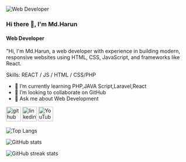 ![Web Developer](https://scontent.fdac138-1.fna.fbcdn.net/v/t39.30808-6/486489781_1769511463618781_2937311661514980978_n.jpg?_nc_cat=107&ccb=1-7&_nc_sid=cc71e4&_nc_eui2=AeEWCTl2kubk-CQEoQA3IoMNQmI4gnLsLz9CYjiCcuwvP14YOkZP63jMQDF6Gp7uiPc5g0A3YJBoaIzAlzQ_xM9C&_nc_ohc=tNBEPEji85wQ7kNvwFZVqvq&_nc_oc=AdmIOIbvW8lrszpuLDbQXR_FVoiaVaE3aznEeNtZcOAaFbMOQflEVGWvyMspiYrntyI&_nc_zt=23&_nc_ht=scontent.fdac138-1.fna&_nc_gid=Wb6CfqM4G9LpIFttkV-WaQ&oh=00_AfJyE89wsCk-gNWBzQ0y6W-RPCHRdPSg1L1ie5DHk1pXMQ&oe=68354714)
### Hi there 👋, I'm Md.Harun
#### Web Developer


"Hi, I'm Md.Harun, a web developer with experience in building modern, responsive websites using HTML, CSS, JavaScript, and frameworks like React.

Skills:  REACT / JS / HTML / CSS/PHP

- 🌱 I’m currently learning PHP,JAVA Script,Laravel,React 
- 👯 I’m looking to collaborate on GitHub 
- 💬 Ask me about Web Development 


[<img src='https://cdn.jsdelivr.net/npm/simple-icons@3.0.1/icons/github.svg' alt='github' height='40'>](https://github.com/Harun259579)  [<img src='https://cdn.jsdelivr.net/npm/simple-icons@3.0.1/icons/linkedin.svg' alt='linkedin' height='40'>](https://www.linkedin.com/in/Md.Harun/)  [<img src='https://cdn.jsdelivr.net/npm/simple-icons@3.0.1/icons/youtube.svg' alt='YouTube' height='40'>](https://www.youtube.com/channel/Md.Harun)  

![Top Langs](https://github-readme-stats.vercel.app/api/top-langs/?username=Harun259579&layout=compact)

![GitHub stats](https://github-readme-stats.vercel.app/api?username=Harun259579&show_icons=true)  

![GitHub streak stats](https://streak-stats.demolab.com/?user=Harun259579)  

